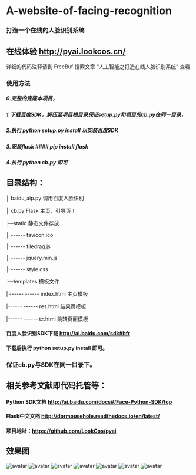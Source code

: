# A-website-of-facing-recognition
### 打造一个在线的人脸识别系统
## 在线体验 http://pyai.lookcos.cn/

详细的代码注释请到 FreeBuf 搜索文章  “人工智能之打造在线人脸识别系统” 查看

### 使用方法
##### 0.完整的克隆本项目，
##### 1.下载百度SDK，解压至项目根目录保证setup.py和项目的cb.py在同一目录，
##### 2.执行 python setup.py install 以安装百度SDK
##### 3.安装flask  #### pip install flask
##### 4.执行 python cb.py 即可

## 目录结构：

│  baidu_aip.py 调用百度人脸识别

│  cb.py Flask 主页，引导页！

├─static  静态文件存放

│ ------     favicon.ico 

│ ------      filedrag.js 

│ ------     jquery.min.js

│ ------      style.css 

└─templates 模板文件

| ------ ------   index.html  主页模板

|------ ------     res.html  结果页模板

|------ ------     tz.html   跳转页面模板

#### 百度人脸识别SDK下载  http://ai.baidu.com/sdk#bfr  
#### 下载后执行 python setup.py install 即可。 
### 保证cb.py与SDK在同一目录下。

## 相关参考文献即代码托管等：
#### Python SDK文档  http://ai.baidu.com/docs#/Face-Python-SDK/top

#### Flask中文文档  http://dormousehole.readthedocs.io/en/latest/ 

#### 项目地址：https://github.com/LookCos/pyai 
## 效果图
![avatar](https://raw.githubusercontent.com/LookCos/pyai/master/%E6%95%88%E6%9E%9C%E5%9B%BE/1.png)
![avatar](https://raw.githubusercontent.com/LookCos/pyai/master/%E6%95%88%E6%9E%9C%E5%9B%BE/2.png)
![avatar](https://raw.githubusercontent.com/LookCos/pyai/master/%E6%95%88%E6%9E%9C%E5%9B%BE/3.png)
![avatar](https://raw.githubusercontent.com/LookCos/pyai/master/%E6%95%88%E6%9E%9C%E5%9B%BE/4.png)
![avatar](https://raw.githubusercontent.com/LookCos/pyai/master/%E6%95%88%E6%9E%9C%E5%9B%BE/5.png)
![avatar](https://raw.githubusercontent.com/LookCos/pyai/master/%E6%95%88%E6%9E%9C%E5%9B%BE/6.jpg)
![avatar](https://raw.githubusercontent.com/LookCos/pyai/master/%E6%95%88%E6%9E%9C%E5%9B%BE/7.jpg)
